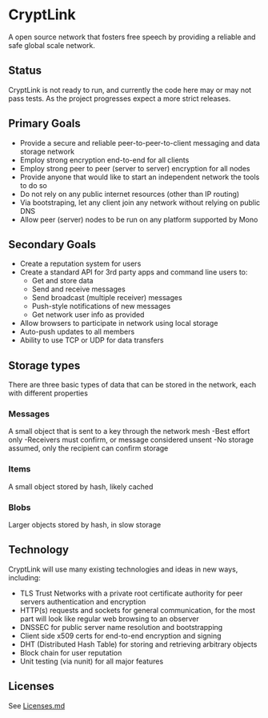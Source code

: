 ﻿# CryptLink
A open source network that fosters free speech by providing a reliable and safe global scale network.

## Status
CryptLink is not ready to run, and currently the code here may or may not pass tests. As the project progresses expect a more strict releases.

## Primary Goals
* Provide a secure and reliable peer-to-peer-to-client messaging and data storage network
* Employ strong encryption end-to-end for all clients
* Employ strong peer to peer (server to server) encryption for all nodes
* Provide anyone that would like to start an independent network the tools to do so
* Do not rely on any public internet resources (other than IP routing)
* Via bootstraping, let any client join any network without relying on public DNS
* Allow peer (server) nodes to be run on any platform supported by Mono

## Secondary Goals
* Create a reputation system for users
* Create a standard API for 3rd party apps and command line users to:
  * Get and store data
  * Send and receive messages
  * Send broadcast (multiple receiver) messages
  * Push-style notifications of new messages
  * Get network user info as provided
* Allow browsers to participate in network using local storage
* Auto-push updates to all members
* Ability to use TCP or UDP for data transfers

## Storage types
There are three basic types of data that can be stored in the network, each with different properties

### Messages
A small object that is sent to a key through the network mesh
-Best effort only
-Receivers must confirm, or message considered unsent
-No storage assumed, only the recipient can confirm storage

### Items
A small object stored by hash, likely cached

### Blobs
Larger objects stored by hash, in slow storage

## Technology
CryptLink will use many existing technologies and ideas in new ways, including:

* TLS Trust Networks with a private root certificate authority for peer servers authentication and encryption
* HTTP(s) requests and sockets for general communication, for the most part will look like regular web browsing to an observer
* DNSSEC for public server name resolution and bootstrapping
* Client side x509 certs for end-to-end encryption and signing
* DHT (Distributed Hash Table) for storing and retrieving arbitrary objects
* Block chain for user reputation
* Unit testing (via nunit) for all major features

## Licenses
See [Licenses.md](Licenses.md)
